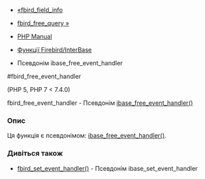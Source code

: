 - [«fbird_field_info](function.fbird-field-info.md)
- [fbird_free_query »](function.fbird-free-query.md)

- [PHP Manual](index.md)
- [Функції Firebird/InterBase](ref.ibase.md)
- Псевдонім ibase_free_event_handler

#fbird_free_event_handler

(PHP 5, PHP 7 \< 7.4.0)

fbird_free_event_handler - Псевдонім
[ibase_free_event_handler()](function.ibase-free-event-handler.md)

### Опис

Ця функція є псевдонімом:
[ibase_free_event_handler()](function.ibase-free-event-handler.md).

### Дивіться також

- [fbird_set_event_handler()](function.fbird-set-event-handler.md) -
Псевдонім ibase_set_event_handler

